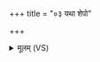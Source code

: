 +++
title = "०३ यथा शेपो"

+++
<details><summary>मूलम् (VS)</summary>

यथा॒ शेपो॑ अ॒पाया॑तै स्त्री॒षु चास॒दना॑वयाः।  
अ॑व॒स्थस्य॑ क्न॒दीव॑तः शाङ्कु॒रस्य॑ नितो॒दिनः॑।  
यदात॑त॒मव॒ तत्त॑नु॒ यदुत्त॑तं॒ नि तत्त॑नु ॥
</details>